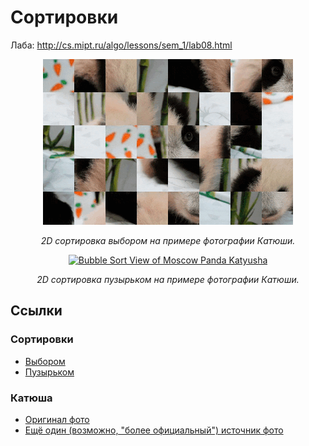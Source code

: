 # Сортировки

Лаба: http://cs.mipt.ru/algo/lessons/sem_1/lab08.html

<p align="center">
   <a href="https://media.giphy.com/media/v1.Y2lkPTc5MGI3NjExcm1yMng2ZDhlcnh2ZHIyb3AweDFrejUxejE3enQzc29zeW0za2o1eiZlcD12MV9pbnRlcm5hbF9naWZfYnlfaWQmY3Q9Zw/Mg4bypRO7CsKP80o35/giphy.gif">
     <img src="./images/gif/panda_selection_50_lossy_35_width_400.gif" alt="Selection Sort View of Moscow Panda Katyusha" title="Katyusha & Selection Sort" />
   </a>
</p>
<p align="center">
  <em>2D сортировка выбором на примере фотографии Катюши.</em>
</p>

<p align="center">
   <a href="https://media.giphy.com/media/v1.Y2lkPTc5MGI3NjExd21zM2JmN2k2ZHYxaGFsdzhhdWJidGw5N2wzZTVuZzhvMzUxZXB0ZCZlcD12MV9pbnRlcm5hbF9naWZfYnlfaWQmY3Q9Zw/h5IwFP1c4TBUE0W1Fd/giphy-downsized-large.gif">
     <img src="./images/gif/panda_bubble_50_lossy_35_width_400.gif" alt="Bubble Sort View of Moscow Panda Katyusha" title="Katyusha & Bubble Sort" />
   </a>
</p>
<p align="center">
  <em>2D сортировка пузырьком на примере фотографии Катюши.</em>
</p>


## Ссылки

### Сортировки

* [Выбором](http://cs.mipt.ru/algo/lessons/sem_1/lab08.html#c)
* [Пузырьком](http://cs.mipt.ru/algo/lessons/sem_1/lab08.html#section-3)

### Катюша

* [Оригинал фото](https://caoinform.moscow/wp-content/uploads/sites/38/2024/01/030124-web-00005.jpg)
* [Ещё один (возможно, "более официальный") источник фото](https://www.mskagency.ru/materials/3349843)
